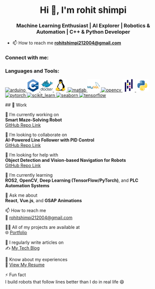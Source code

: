 <h1 align="center">Hi 👋, I'm rohit shimpi</h1>
<h3 align="center">Machine Learning Enthusiast | AI Explorer | Robotics & Automation | C++ & Python Developer</h3>

- 📫 How to reach me **rohitshimpi212004@gmail.com**

<h3 align="left">Connect with me:</h3>
<p align="left">
</p>

<h3 align="left">Languages and Tools:</h3>
<p align="left"> <a href="https://www.arduino.cc/" target="_blank" rel="noreferrer"> <img src="https://cdn.worldvectorlogo.com/logos/arduino-1.svg" alt="arduino" width="40" height="40"/> </a> <a href="https://www.w3schools.com/cpp/" target="_blank" rel="noreferrer"> <img src="https://raw.githubusercontent.com/devicons/devicon/master/icons/cplusplus/cplusplus-original.svg" alt="cplusplus" width="40" height="40"/> </a> <a href="https://www.docker.com/" target="_blank" rel="noreferrer"> <img src="https://raw.githubusercontent.com/devicons/devicon/master/icons/docker/docker-original-wordmark.svg" alt="docker" width="40" height="40"/> </a> <a href="https://www.linux.org/" target="_blank" rel="noreferrer"> <img src="https://raw.githubusercontent.com/devicons/devicon/master/icons/linux/linux-original.svg" alt="linux" width="40" height="40"/> </a> <a href="https://www.mathworks.com/" target="_blank" rel="noreferrer"> <img src="https://upload.wikimedia.org/wikipedia/commons/2/21/Matlab_Logo.png" alt="matlab" width="40" height="40"/> </a> <a href="https://www.mysql.com/" target="_blank" rel="noreferrer"> <img src="https://raw.githubusercontent.com/devicons/devicon/master/icons/mysql/mysql-original-wordmark.svg" alt="mysql" width="40" height="40"/> </a> <a href="https://opencv.org/" target="_blank" rel="noreferrer"> <img src="https://www.vectorlogo.zone/logos/opencv/opencv-icon.svg" alt="opencv" width="40" height="40"/> </a> <a href="https://pandas.pydata.org/" target="_blank" rel="noreferrer"> <img src="https://raw.githubusercontent.com/devicons/devicon/2ae2a900d2f041da66e950e4d48052658d850630/icons/pandas/pandas-original.svg" alt="pandas" width="40" height="40"/> </a> <a href="https://www.python.org" target="_blank" rel="noreferrer"> <img src="https://raw.githubusercontent.com/devicons/devicon/master/icons/python/python-original.svg" alt="python" width="40" height="40"/> </a> <a href="https://pytorch.org/" target="_blank" rel="noreferrer"> <img src="https://www.vectorlogo.zone/logos/pytorch/pytorch-icon.svg" alt="pytorch" width="40" height="40"/> </a> <a href="https://scikit-learn.org/" target="_blank" rel="noreferrer"> <img src="https://upload.wikimedia.org/wikipedia/commons/0/05/Scikit_learn_logo_small.svg" alt="scikit_learn" width="40" height="40"/> </a> <a href="https://seaborn.pydata.org/" target="_blank" rel="noreferrer"> <img src="https://seaborn.pydata.org/_images/logo-mark-lightbg.svg" alt="seaborn" width="40" height="40"/> </a> <a href="https://www.tensorflow.org" target="_blank" rel="noreferrer"> <img src="https://www.vectorlogo.zone/logos/tensorflow/tensorflow-icon.svg" alt="tensorflow" width="40" height="40"/> </a> </p>
## 🚀 Work

🔭 I’m currently working on  
**Smart Maze-Solving Robot**  
[GitHub Repo Link](https://github.com/your-username/maze-solving-robot)

👯 I’m looking to collaborate on  
**AI-Powered Line Follower with PID Control**  
[GitHub Repo Link](https://github.com/your-username/line-follower-pid)

🤝 I’m looking for help with  
**Object Detection and Vision-based Navigation for Robots**  
[GitHub Repo Link](https://github.com/your-username/vision-navigation)

🌱 I’m currently learning  
**ROS2**, **OpenCV**, **Deep Learning (TensorFlow/PyTorch)**, and **PLC Automation Systems**

💬 Ask me about  
**React**, **Vue.js**, and **GSAP Animations**

📫 How to reach me  
📧 rohitshimpi212004@gmail.com

👨‍💻 All of my projects are available at  
🌐 [Portfolio](https://your-portfolio-link.com)

📝 I regularly write articles on  
✍️ [My Tech Blog](https://your-blog-link.com)

📄 Know about my experiences  
📃 [View My Resume](https://your-resume-link.com)

⚡ Fun fact  
I build robots that follow lines better than I do in real life 😄


